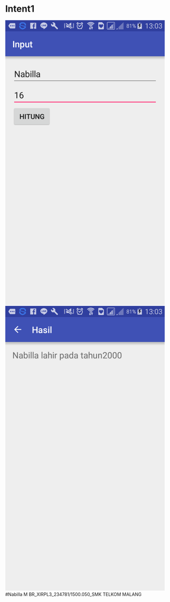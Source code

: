 # Intent1
![Images](https://github.com/Nabillabsyrl/Intent1/blob/master/Screenshot_2016-09-25-20-44-16.png)
![Images](https://github.com/Nabillabsyrl/Intent1/blob/master/Screenshot_2016-10-13-13-03-08.png)
#Nabilla M BR_XIRPL3_234781/1500.050_SMK TELKOM MALANG
